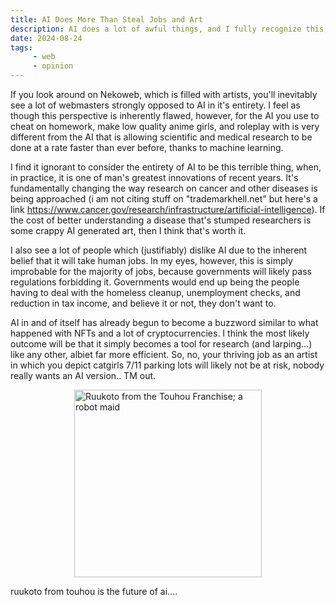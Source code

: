 ```yaml
---
title: AI Does More Than Steal Jobs and Art
description: AI does a lot of awful things, and I fully recognize this, but I also feel as though many people are under a false premonition as to what AI can/will be able to do. This article is basically just my thoughts on AI as a whole, and why I think it does have a lot of valid use cases in medical/science research.
date: 2024-08-24
tags: 
     - web
     - opinion
---
```


If you look around on Nekoweb, which is filled with artists, you'll inevitably see a lot of webmasters strongly opposed to AI in it's entirety. I feel as though this perspective is inherently flawed, however, for the AI you use to cheat on homework, make low quality anime girls, and roleplay with is very different from the AI that is allowing scientific and medical research to be done at a rate faster than ever before, thanks to machine learning.

I find it ignorant to consider the entirety of AI to be this terrible thing, when, in practice, it is one of man's greatest innovations of recent years. It's fundamentally changing the way research on cancer and other diseases is being approached (i am not citing stuff on "trademarkhell.net" but here's a link https://www.cancer.gov/research/infrastructure/artificial-intelligence). If the cost of better understanding a disease that's stumped researchers is some crappy AI generated art, then I think that's worth it.

I also see a lot of people which (justifiably) dislike AI due to the inherent belief that it will take human jobs. In my eyes, however, this is simply improbable for the majority of jobs, because governments will likely pass regulations forbidding it. Governments would end up being the people having to deal with the homeless cleanup, unemployment checks, and reduction in tax income, and believe it or not, they don't want to. 

AI in and of itself has already begun to become a buzzword similar to what happened with NFTs and a lot of cryptocurrencies. I think the most likely outcome will be that it simply becomes a tool for research (and larping...) like any other, albiet far more efficient. So, no, your thriving job as an artist in which you depict catgirls 7/11 parking lots will likely not be at risk, nobody really wants an AI version.. TM out.


<img src="/img/ruukoto.png" alt=" Ruukoto from the Touhou Franchise; a robot maid " height=300px style="display: block; margin: 0 auto"/> 

ruukoto from touhou is the future of ai....

